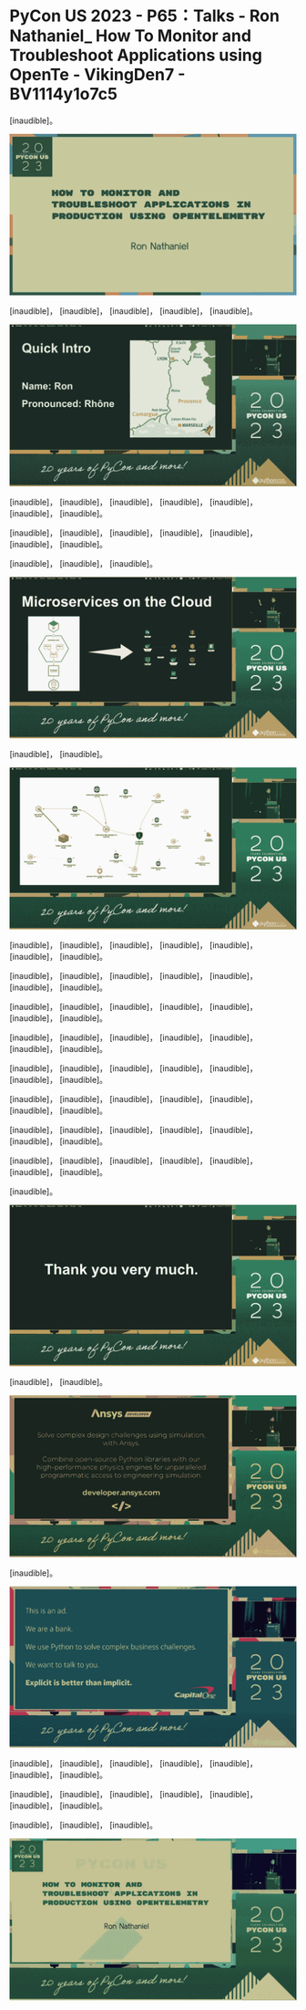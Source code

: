 # PyCon US 2023 - P65：Talks - Ron Nathaniel_ How To Monitor and Troubleshoot Applications using OpenTe - VikingDen7 - BV1114y1o7c5

 [inaudible]。

![](img/afeb7529b78d74d49398d0f57fb6371e_1.png)

 [inaudible]， [inaudible]， [inaudible]， [inaudible]， [inaudible]。



![](img/afeb7529b78d74d49398d0f57fb6371e_3.png)

 [inaudible]， [inaudible]， [inaudible]， [inaudible]， [inaudible]， [inaudible]， [inaudible]。

 [inaudible]， [inaudible]， [inaudible]， [inaudible]， [inaudible]， [inaudible]， [inaudible]。

 [inaudible]， [inaudible]， [inaudible]。

![](img/afeb7529b78d74d49398d0f57fb6371e_5.png)

 [inaudible]， [inaudible]。

![](img/afeb7529b78d74d49398d0f57fb6371e_7.png)

 [inaudible]， [inaudible]， [inaudible]， [inaudible]， [inaudible]， [inaudible]， [inaudible]。

 [inaudible]， [inaudible]， [inaudible]， [inaudible]， [inaudible]， [inaudible]， [inaudible]。

 [inaudible]， [inaudible]， [inaudible]， [inaudible]， [inaudible]， [inaudible]， [inaudible]。

 [inaudible]， [inaudible]， [inaudible]， [inaudible]， [inaudible]， [inaudible]， [inaudible]。

 [inaudible]， [inaudible]， [inaudible]， [inaudible]， [inaudible]， [inaudible]， [inaudible]。

 [inaudible]， [inaudible]， [inaudible]， [inaudible]， [inaudible]， [inaudible]， [inaudible]。

 [inaudible]， [inaudible]， [inaudible]， [inaudible]， [inaudible]， [inaudible]， [inaudible]。

 [inaudible]， [inaudible]， [inaudible]， [inaudible]， [inaudible]， [inaudible]， [inaudible]。

 [inaudible]。

![](img/afeb7529b78d74d49398d0f57fb6371e_9.png)

 [inaudible]， [inaudible]。

![](img/afeb7529b78d74d49398d0f57fb6371e_11.png)

 [inaudible]。

![](img/afeb7529b78d74d49398d0f57fb6371e_13.png)

 [inaudible]， [inaudible]， [inaudible]， [inaudible]， [inaudible]， [inaudible]， [inaudible]。

 [inaudible]， [inaudible]， [inaudible]， [inaudible]， [inaudible]， [inaudible]， [inaudible]。

 [inaudible]， [inaudible]， [inaudible]。

![](img/afeb7529b78d74d49398d0f57fb6371e_15.png)